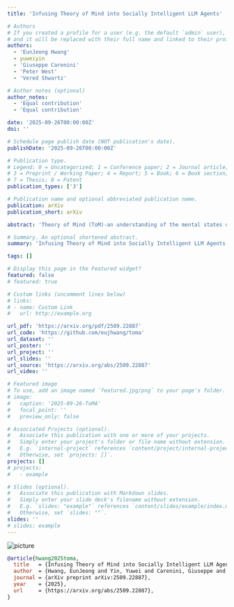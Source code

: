```yaml
---
title: 'Infusing Theory of Mind into Socially Intelligent LLM Agents'

# Authors
# If you created a profile for a user (e.g. the default `admin` user), write the username (folder name) here
# and it will be replaced with their full name and linked to their profile.
authors:
  - 'EunJeong Hwang'
  - yuweiyin
  - 'Giuseppe Carenini'
  - 'Peter West'
  - 'Vered Shwartz'

# Author notes (optional)
author_notes:
  - 'Equal contribution'
  - 'Equal contribution'

date: '2025-09-26T00:00:00Z'
doi: ''

# Schedule page publish date (NOT publication's date).
publishDate: '2025-09-26T00:00:00Z'

# Publication type.
# Legend: 0 = Uncategorized; 1 = Conference paper; 2 = Journal article;
# 3 = Preprint / Working Paper; 4 = Report; 5 = Book; 6 = Book section;
# 7 = Thesis; 8 = Patent
publication_types: ['3']

# Publication name and optional abbreviated publication name.
publication: arXiv
publication_short: arXiv

abstract: 'Theory of Mind (ToM)-an understanding of the mental states of others-is a key aspect of human social intelligence, yet, chatbots and LLM-based social agents do not typically integrate it. In this work, we demonstrate that LLMs that explicitly use ToM get better at dialogue, achieving goals more effectively. After showing that simply prompting models to generate mental states between dialogue turns already provides significant benefit, we further introduce ToMAgent (ToMA), a ToM-focused dialogue agent. ToMA is trained by pairing ToM with dialogue lookahead to produce mental states that are maximally useful for achieving dialogue goals. Experiments on the Sotopia interactive social evaluation benchmark demonstrate the effectiveness of our method over a range of baselines. Comprehensive analysis shows that ToMA exhibits more strategic, goal-oriented reasoning behaviors, which enable long-horizon adaptation, while maintaining better relationships with their partners. Our results suggest a step forward in integrating ToM for building socially intelligent LLM agents.'

# Summary. An optional shortened abstract.
summary: 'Infusing Theory of Mind into Socially Intelligent LLM Agents'

tags: []

# Display this page in the Featured widget?
featured: false
# featured: true

# Custom links (uncomment lines below)
# links:
# - name: Custom Link
#   url: http://example.org

url_pdf: 'https://arxiv.org/pdf/2509.22887'
url_code: 'https://github.com/eujhwang/toma'
url_dataset: ''
url_poster: ''
url_project: ''
url_slides: ''
url_source: 'https://arxiv.org/abs/2509.22887'
url_video: ''

# Featured image
# To use, add an image named `featured.jpg/png` to your page's folder.
# image:
#   caption: '2025-09-26-ToMA'
#   focal_point: ''
#   preview_only: false

# Associated Projects (optional).
#   Associate this publication with one or more of your projects.
#   Simply enter your project's folder or file name without extension.
#   E.g. `internal-project` references `content/project/internal-project/index.md`.
#   Otherwise, set `projects: []`.
projects: []
# projects:
#   - example

# Slides (optional).
#   Associate this publication with Markdown slides.
#   Simply enter your slide deck's filename without extension.
#   E.g. `slides: "example"` references `content/slides/example/index.md`.
#   Otherwise, set `slides: ""`.
slides: ''
# slides: example
---
```


<!-- {{% callout note %}} -->
<!-- Click the _Cite_ button above to demo the feature to enable visitors to import publication metadata into their reference management software. -->
<!-- {{% /callout %}} -->

<!-- {{% callout note %}} -->
<!-- Create your slides in Markdown - click the _Slides_ button to check out the example. -->
<!-- {{% /callout %}} -->

<!-- Supplementary notes can be added here, including [code, math, and images](https://wowchemy.com/docs/writing-markdown-latex/). -->

<script src="https://polyfill.io/v3/polyfill.min.js?features=es6"></script>
<script id="MathJax-script" async src="https://cdn.jsdelivr.net/npm/mathjax@3/es5/tex-mml-chtml.js"></script>
<script> 
MathJax = {
  tex: {
    inlineMath: [['$', '$']],
    processEscapes: true
  }
};
</script>

![picture](https://yuweiyin.com/files/img/2025-09-26-ToMA.jpg)

```bibtex
@article{hwang2025toma,
  title   = {Infusing Theory of Mind into Socially Intelligent LLM Agents},
  author  = {Hwang, EunJeong and Yin, Yuwei and Carenini, Giuseppe and West, Peter and Shwartz, Vered},
  journal = {arXiv preprint arXiv:2509.22887},
  year    = {2025},
  url     = {https://arxiv.org/abs/2509.22887},
}
```
